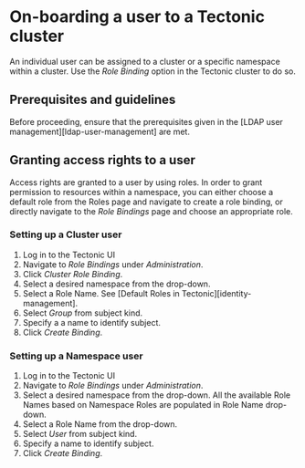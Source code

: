 # On-boarding a user to a Tectonic cluster

An individual user can be assigned to a cluster or a specific namespace within a cluster. Use the *Role Binding* option in the Tectonic cluster to do so.

##  Prerequisites and guidelines

Before proceeding, ensure that the prerequisites given in the [LDAP user management][ldap-user-management] are met.

## Granting access rights to a user

Access rights are granted to a user by using roles. In order to grant permission to resources within a namespace, you can either choose a default role from the Roles page and navigate to create a role binding, or directly navigate to the *Role Bindings* page and choose an appropriate role.

### Setting up a Cluster user

1. Log in to the Tectonic UI
2. Navigate to *Role Bindings* under *Administration*.
3. Click *Cluster Role Binding*.
4. Select a desired namespace from the drop-down.
5. Select a Role Name.
   See [Default Roles in Tectonic][identity-management].
6. Select *Group* from subject kind.
7. Specify a a name to identify subject.
8. Click *Create Binding*.

### Setting up a Namespace user

1. Log in to the Tectonic UI
2. Navigate to *Role Bindings* under *Administration*.
3. Select a desired namespace from the drop-down.
   All the available Role Names based on Namespace Roles are populated in Role Name drop-down.
4. Select a Role Name from the drop-down.
4. Select *User* from subject kind.
7. Specify a name to identify subject.
8. Click *Create Binding*.
